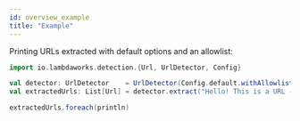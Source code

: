 ```yaml
---
id: overview_example
title: "Example"
---
```


Printing URLs extracted with default options and an allowlist:

```scala
import io.lambdaworks.detection.{Url, UrlDetector, Config}

val detector: UrlDetector    = UrlDetector(Config.default.withAllowlist(List("https://lambdaworks.io/")))
val extractedUrls: List[Url] = detector.extract("Hello! This is a URL - lambdaworks.io")

extractedUrls.foreach(println)
```